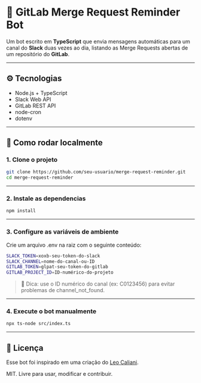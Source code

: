 # 🤖 GitLab Merge Request Reminder Bot

Um bot escrito em **TypeScript** que envia mensagens automáticas para um canal do **Slack** duas vezes ao dia, listando as Merge Requests abertas de um repositório do **GitLab**.

---

## ⚙️ Tecnologias

- Node.js + TypeScript  
- Slack Web API  
- GitLab REST API  
- node-cron  
- dotenv  

---

## 🚀 Como rodar localmente

### 1. Clone o projeto

```bash
git clone https://github.com/seu-usuario/merge-request-reminder.git
cd merge-request-reminder
```

---

### 2. Instale as dependencias

```bash
npm install
```

---

### 3. Configure as variáveis de ambiente

Crie um arquivo .env na raiz com o seguinte conteúdo:

```bash
SLACK_TOKEN=xoxb-seu-token-do-slack
SLACK_CHANNEL=nome-do-canal-ou-ID
GITLAB_TOKEN=glpat-seu-token-do-gitlab
GITLAB_PROJECT_ID=ID-numérico-do-projeto
```

> 🔐 Dica: use o ID numérico do canal (ex: C0123456) para evitar problemas de channel_not_found.

---

### 4. Execute o bot manualmente

```bash
npx ts-node src/index.ts
```

---

## 📄 Licença

Esse bot foi inspirado em uma criação do [Leo Caliani](https://github.com/lcaliani).

MIT. Livre para usar, modificar e contribuir.
